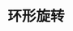 # 环形旋转
<vuep template="#blink"></vuep>

<script v-pre type="text/x-template" id="blink">
<style>
.circle {
  width: 2rem;
  height: 2rem;
  border-radius: 50%;
  margin: 0 auto;
  border: 4px solid rgba(0,0,0,0.1);
  border-left-color: #789aaa;
  animation: donut 1.2s linear infinite;
}

@keyframes donut {
  0% {
    transform: rotate(0deg)
  }
  100% {
    transform: rotate(360deg)
  }
}

</style>
<template>
<div class="circle">
</div>
</template>
<script>
</script>
</script>